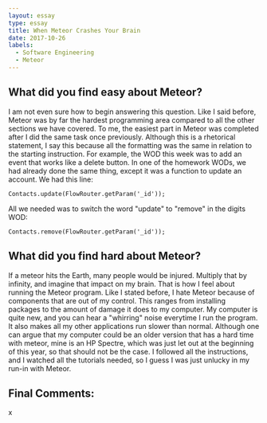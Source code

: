 ```yaml
---
layout: essay
type: essay
title: When Meteor Crashes Your Brain
date: 2017-10-26
labels:
  - Software Engineering
  - Meteor
---
```


## What did you find easy about Meteor?

I am not even sure how to begin answering this question.  Like I said before, Meteor was by far the hardest programming area compared to all the other sections we have covered.  To me, the easiest part in Meteor was completed after I did the same task once previously.  Although this is a rhetorical statement, I say this because all the formatting was the same in relation to the starting instruction.  For example, the WOD this week was to add an event that works like a delete button.  In one of the homework WODs, we had already done the same thing, except it was a function to update an account.  We had this line:

```
Contacts.update(FlowRouter.getParam('_id'));
```

All we needed was to switch the word "update" to "remove" in the digits WOD:

```
Contacts.remove(FlowRouter.getParam('_id'));
```

## What did you find hard about Meteor?

If a meteor hits the Earth, many people would be injured.  Multiply that by infinity, and imagine that impact on my brain.  That is how I feel about running the Meteor program.  Like I stated before, I hate Meteor because of components that are out of my control.  This ranges from installing packages to the amount of damage it does to my computer.  My computer is quite new, and you can hear a "whirring" noise everytime I run the program. It also makes all my other applications run slower than normal.  Although one can argue that my computer could be an older version that has a hard time with meteor, mine is an HP Spectre, which was just let out at the beginning of this year, so that should not be the case.  I followed all the instructions, and I watched all the tutorials needed, so I guess I was just unlucky in my run-in with Meteor.

## Final Comments:

x
